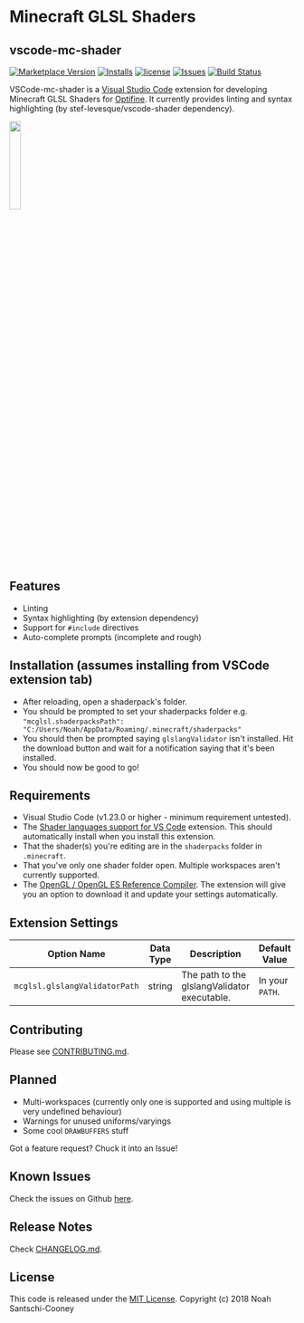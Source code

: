 # Minecraft GLSL Shaders
## vscode-mc-shader

[![Marketplace Version](https://vsmarketplacebadge.apphb.com/version/strum355.vscode-mc-shader.svg)](https://marketplace.visualstudio.com/items?itemName=strum355.vscode-mc-shader) [![Installs](https://vsmarketplacebadge.apphb.com/installs/strum355.vscode-mc-shader.svg)](https://marketplace.visualstudio.com/items?itemName=strum355.vscode-mc-shader)
[![license](https://img.shields.io/github/license/Strum355/vscode-mc-shader.svg)](https://github.com/Strum355/vscode-mc-shader)
[![Issues](https://img.shields.io/github/issues-raw/Strum355/vscode-mc-shader.svg)](https://github.com/Strum355/vscode-mc-shader/issues)
[![Build Status](https://cloud.drone.io/api/badges/Strum355/vscode-mc-shader/status.svg)](https://cloud.drone.io/Strum355/vscode-mc-shader)

<!-- It doesnt seem to like these :<
[![CI](https://ci.netsoc.co/api/badges/Strum355/vscode-mc-shader/status.svg?branch=master)](https://ci.netsoc.co/Strum355/vscode-mc-shader)
 -->

VSCode-mc-shader is a [Visual Studio Code](https://code.visualstudio.com/) extension for developing Minecraft GLSL Shaders for [Optifine](http://optifine.net). It currently provides linting and syntax highlighting (by stef-levesque/vscode-shader dependency).

<img src="https://github.com/Strum355/vscode-mc-shader/raw/master/logo.png" width="20%" height="20%">

## Features

- Linting
- Syntax highlighting (by extension dependency)
- Support for `#include` directives
- Auto-complete prompts (incomplete and rough)

## Installation (assumes installing from VSCode extension tab)

- After reloading, open a shaderpack's folder.
- You should be prompted to set your shaderpacks folder e.g. `"mcglsl.shaderpacksPath": "C:/Users/Noah/AppData/Roaming/.minecraft/shaderpacks"`
- You should then be prompted saying `glslangValidator` isn't installed. Hit the download button and wait for a notification saying that it's been installed.
- You should now be good to go!

## Requirements

- Visual Studio Code (v1.23.0 or higher - minimum requirement untested).
- The [Shader languages support for VS Code](https://marketplace.visualstudio.com/items?itemName=slevesque.shader) extension. This should automatically install when you install this extension.
- That the shader(s) you're editing are in the `shaderpacks` folder in `.minecraft`.
- That you've only one shader folder open. Multiple workspaces aren't currently supported.
- The [OpenGL / OpenGL ES Reference Compiler](https://github.com/KhronosGroup/glslang). The extension will give you an option to download it and update your settings automatically.

## Extension Settings

| Option Name | Data Type | Description | Default Value |
| ----------- | --------- | ----------- | ------------- |
| `mcglsl.glslangValidatorPath` | string |  The path to the glslangValidator executable. | In your `PATH`.|

## Contributing

Please see [CONTRIBUTING.md](https://github.com/Strum355/vscode-mc-shader/blob/master/CONTRIBUTING.md).

## Planned

- Multi-workspaces (currently only one is supported and using multiple is very undefined behaviour)
- Warnings for unused uniforms/varyings
- Some cool `DRAWBUFFERS` stuff

Got a feature request? Chuck it into an Issue!

## Known Issues

Check the issues on Github [here](https://github.com/Strum355/vscode-mc-shader/issues?q=is%3Aissue+is%3Aopen+sort%3Aupdated-desc+label%3Abug).

## Release Notes

Check [CHANGELOG.md](https://github.com/Strum355/vscode-mc-shader/blob/master/CHANGELOG.md).

## License

This code is released under the [MIT License](https://github.com/Strum355/vscode-mc-shader/blob/master/LICENSE). Copyright (c) 2018 Noah Santschi-Cooney
